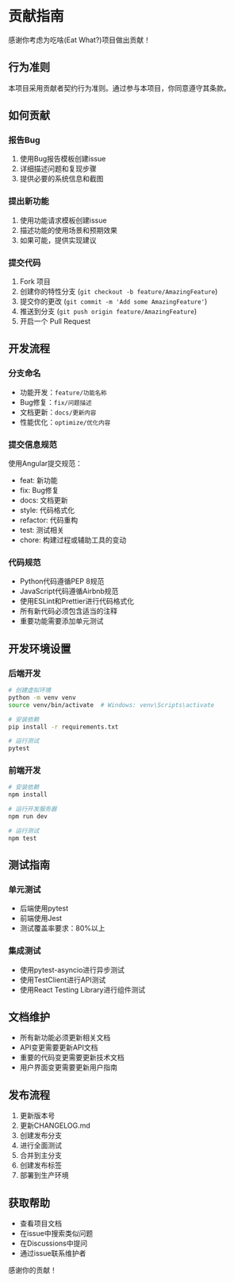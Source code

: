 # 贡献指南

感谢你考虑为吃啥(Eat What?)项目做出贡献！

## 行为准则

本项目采用贡献者契约行为准则。通过参与本项目，你同意遵守其条款。

## 如何贡献

### 报告Bug
1. 使用Bug报告模板创建issue
2. 详细描述问题和复现步骤
3. 提供必要的系统信息和截图

### 提出新功能
1. 使用功能请求模板创建issue
2. 描述功能的使用场景和预期效果
3. 如果可能，提供实现建议

### 提交代码
1. Fork 项目
2. 创建你的特性分支 (`git checkout -b feature/AmazingFeature`)
3. 提交你的更改 (`git commit -m 'Add some AmazingFeature'`)
4. 推送到分支 (`git push origin feature/AmazingFeature`)
5. 开启一个 Pull Request

## 开发流程

### 分支命名
- 功能开发：`feature/功能名称`
- Bug修复：`fix/问题描述`
- 文档更新：`docs/更新内容`
- 性能优化：`optimize/优化内容`

### 提交信息规范
使用Angular提交规范：
- feat: 新功能
- fix: Bug修复
- docs: 文档更新
- style: 代码格式化
- refactor: 代码重构
- test: 测试相关
- chore: 构建过程或辅助工具的变动

### 代码规范
- Python代码遵循PEP 8规范
- JavaScript代码遵循Airbnb规范
- 使用ESLint和Prettier进行代码格式化
- 所有新代码必须包含适当的注释
- 重要功能需要添加单元测试

## 开发环境设置

### 后端开发
```bash
# 创建虚拟环境
python -m venv venv
source venv/bin/activate  # Windows: venv\Scripts\activate

# 安装依赖
pip install -r requirements.txt

# 运行测试
pytest
```

### 前端开发
```bash
# 安装依赖
npm install

# 运行开发服务器
npm run dev

# 运行测试
npm test
```

## 测试指南

### 单元测试
- 后端使用pytest
- 前端使用Jest
- 测试覆盖率要求：80%以上

### 集成测试
- 使用pytest-asyncio进行异步测试
- 使用TestClient进行API测试
- 使用React Testing Library进行组件测试

## 文档维护

- 所有新功能必须更新相关文档
- API变更需要更新API文档
- 重要的代码变更需要更新技术文档
- 用户界面变更需要更新用户指南

## 发布流程

1. 更新版本号
2. 更新CHANGELOG.md
3. 创建发布分支
4. 进行全面测试
5. 合并到主分支
6. 创建发布标签
7. 部署到生产环境

## 获取帮助

- 查看项目文档
- 在issue中搜索类似问题
- 在Discussions中提问
- 通过issue联系维护者

感谢你的贡献！ 